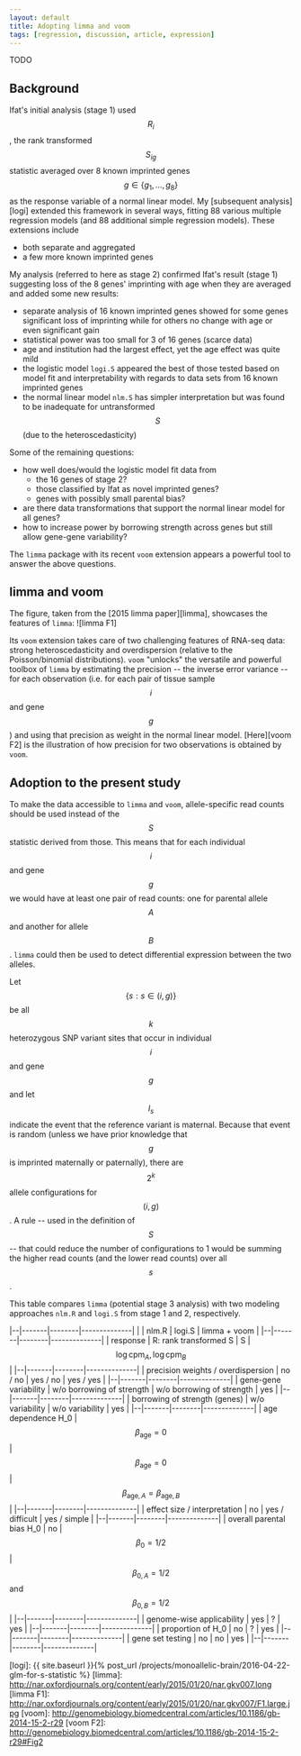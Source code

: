 ```yaml
---
layout: default
title: Adopting limma and voom
tags: [regression, discussion, article, expression]
---
```


TODO

## Background

Ifat's initial analysis (stage 1) used $$R_i$$, the rank transformed $$S_{ig}$$ statistic averaged over 8 known imprinted genes $$g\in\{g_1,...,g_8\}$$ as the response variable of a normal linear model.  My [subsequent analysis][logi] extended this framework in several ways, fitting 88 various multiple regression models (and 88 additional simple regression models).  These extensions include

* both separate and aggregated
* a few more known imprinted genes

My analysis (referred to here as stage 2) confirmed Ifat's result (stage 1) suggesting loss of the 8 genes' imprinting with age when they are averaged and added some new results:

* separate analysis of 16 known imprinted genes showed for some genes significant loss of imprinting while for others no change with age or even significant gain
* statistical power was too small for 3 of 16 genes (scarce data)
* age and institution had the largest effect, yet the age effect was quite mild
* the logistic model `logi.S` appeared the best of those tested based on model fit and interpretability with regards to data sets from 16 known imprinted genes
* the normal linear model `nlm.S` has simpler interpretation but was found to be inadequate for untransformed $$S$$ (due to the heteroscedasticity)

Some of the remaining questions:

* how well does/would the logistic model fit data from
    * the 16 genes of stage 2?
    * those classified by Ifat as novel imprinted genes?
    * genes with possibly small parental bias?
* are there data transformations that support the normal linear model for all genes?
* how to increase power by borrowing strength across genes but still allow gene-gene variability?

The `limma` package with its recent `voom` extension appears a powerful tool to answer the above questions.

## limma and voom

The figure, taken from the [2015 limma paper][limma], showcases the features of `limma`:
![limma F1]

Its `voom` extension takes care of two challenging features of RNA-seq data: strong heteroscedasticity and overdispersion (relative to the Poisson/binomial distributions).  `voom` "unlocks" the versatile and powerful toolbox of `limma` by estimating the precision -- the inverse error variance -- for each observation (i.e. for each pair of tissue sample $$i$$ and gene $$g$$) and using that precision as weight in the normal linear model.  [Here][voom F2] is the illustration of how precision for two observations is obtained by `voom`.

## Adoption to the present study

To make the data accessible to `limma` and `voom`, allele-specific read counts should be used instead of the $$S$$ statistic derived from those.  This means that for each individual $$i$$ and gene $$g$$ we would have at least one pair of read counts: one for parental allele $$A$$ and another for allele $$B$$.  `limma` could then be used to detect differential expression between the two alleles.

Let $$\{s:s\in(i,g)\}$$ be all $$k$$ heterozygous SNP variant sites that occur in individual $$i$$ and gene $$g$$ and let $$I_s$$ indicate the event that the reference variant is maternal.  Because that event is random (unless we have prior knowledge that $$g$$ is imprinted maternally or paternally), there are $$2^k$$ allele configurations for $$(i,g)$$.  A rule -- used in the definition of $$S$$ -- that could reduce the number of configurations to 1 would be summing the higher read counts (and the lower read counts) over all $$s$$.

This table compares `limma` (potential stage 3 analysis) with two modeling approaches `nlm.R` and `logi.S` from stage 1 and 2, respectively.

|--|-------|--------|--------------|
|  | nlm.R | logi.S | limma + voom | 
|--|-------|--------|--------------|
| response | R: rank transformed S | S | $$\log \mathrm{cpm}_A, \log \mathrm{cpm}_B$$ | 
|--|-------|--------|--------------|
| precision weights / overdispersion | no / no | yes / no | yes / yes | 
|--|-------|--------|--------------|
| gene-gene variability | w/o borrowing of strength | w/o borrowing of strength | yes | 
|--|-------|--------|--------------|
| borrowing of strength (genes) | w/o variability | w/o variability | yes | 
|--|-------|--------|--------------|
| age dependence H_0 | $$\beta_\mathrm{age} = 0$$ | $$\beta_\mathrm{age} = 0$$ | $$\beta_{\mathrm{age},A} = \beta_{\mathrm{age},B}$$| 
|--|-------|--------|--------------|
| effect size / interpretation | no | yes / difficult | yes / simple | 
|--|-------|--------|--------------|
| overall parental bias H_0 | no | $$\beta_0 = 1/2$$ |  $$\beta_{0,A} = 1/2$$ and $$\beta_{0,B} = 1/2$$ | 
|--|-------|--------|--------------|
| genome-wise applicability | yes | ? | yes | 
|--|-------|--------|--------------|
| proportion of H_0 | no | ? | yes | 
|--|-------|--------|--------------|
| gene set testing | no | no | yes | 
|--|-------|--------|--------------|

[logi]: {{ site.baseurl }}{% post_url /projects/monoallelic-brain/2016-04-22-glm-for-s-statistic %}
[limma]: http://nar.oxfordjournals.org/content/early/2015/01/20/nar.gkv007.long
[limma F1]: http://nar.oxfordjournals.org/content/early/2015/01/20/nar.gkv007/F1.large.jpg
[voom]: http://genomebiology.biomedcentral.com/articles/10.1186/gb-2014-15-2-r29
[voom F2]: http://genomebiology.biomedcentral.com/articles/10.1186/gb-2014-15-2-r29#Fig2
<!-- MathJax scripts -->
<script type="text/javascript" src="https://cdn.mathjax.org/mathjax/latest/MathJax.js?config=TeX-AMS-MML_HTMLorMML"></script>
